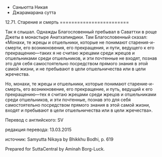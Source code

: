 









* Саньютта Никая
* Джарамарана сутта


12\.71\. Старение и смерть
\=\=\=\=\=\=\=\=\=\=\=\=\=\=\=\=\=\=\=\=\=\=\=\=



Так я слышал\. Однажды Благословенный пребывал в Саваттхи в роще Джеты в монастыре Анатхапиндики\. Там Благословенный сказал: «Монахи, те жрецы и отшельники, которые не понимают старения\-и\-смерти, его возникновения, его прекращения, и пути, ведущего к его прекращению—таких я не считаю жрецами среди жрецов и отшельниками среди отшельников, и эти почтенные не входят, познав это для себя самостоятельно посредством прямого знания в этой самой жизни, и не пребывают в цели отшельничества или в цели жречества\.


Но, монахи, те жрецы и отшельники, которые понимают старение\-и\-смерть, его возникновение, его прекращение, и путь, ведущий к его прекращению—тех я считаю жрецами среди жрецов и отшельниками среди отшельников, и эти почтенные, познав это для себя самостоятельно посредством прямого знания в этой самой жизни, входят и пребывают в цели отшельничества или в цели жречества»\.



Перевод с английского: SV


редакция перевода: 13\.03\.2015


источник: Samyutta Nikaya by Bhikkhu Bodhi, p\. 619


Prepared for SuttaCentral by Aminah Borg\-Luck\.







